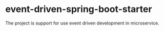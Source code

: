 # event-driven-spring-boot-starter
The project is support for use event driven development in microservice.
